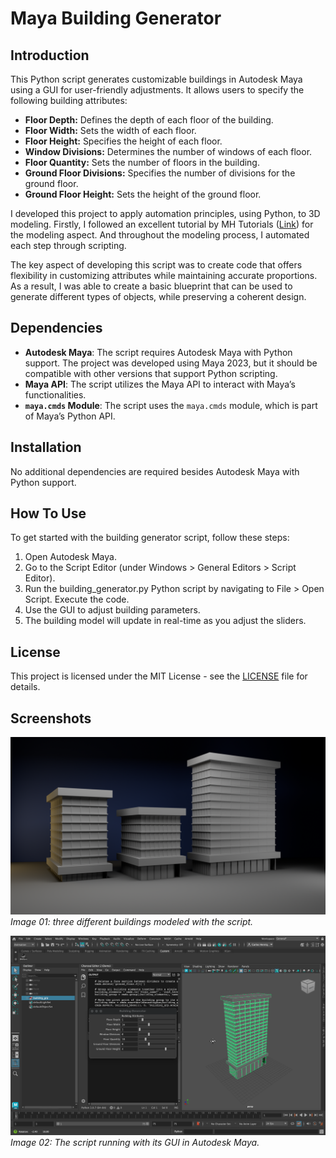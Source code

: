  # Maya Building Generator

## Introduction

This Python script generates customizable buildings in Autodesk Maya using a GUI for user-friendly adjustments. It allows users to specify the following building attributes:

- **Floor Depth:** Defines the depth of each floor of the building.
- **Floor Width:** Sets the width of each floor.
- **Floor Height:** Specifies the height of each floor.
- **Window Divisions:** Determines the number of windows of each floor.
- **Floor Quantity:** Sets the number of floors in the building.
- **Ground Floor Divisions:** Specifies the number of divisions for the ground floor.
- **Ground Floor Height:** Sets the height of the ground floor.

I developed this project to apply automation principles, using Python, to 3D modeling. Firstly, I followed an excellent tutorial by MH Tutorials ([Link](https://youtu.be/BOmNx2n0j_k)) for the modeling aspect. And throughout the modeling process, I automated each step through scripting.

The key aspect of developing this script was to create code that offers flexibility in customizing attributes while maintaining accurate proportions. As a result, I was able to create a basic blueprint that can be used to generate different types of objects, while preserving a coherent design.

## Dependencies

- **Autodesk Maya**: The script requires Autodesk Maya with Python support. The project was developed using Maya 2023, but it should be compatible with other versions that support Python scripting.
- **Maya API**: The script utilizes the Maya API to interact with Maya’s functionalities.
- **`maya.cmds` Module**: The script uses the `maya.cmds` module, which is part of Maya’s Python API.

## Installation

No additional dependencies are required besides Autodesk Maya with Python support.

## How To Use

To get started with the building generator script, follow these steps:

1. Open Autodesk Maya.
2. Go to the Script Editor (under Windows > General Editors > Script Editor).
3. Run the building_generator.py Python script by navigating to File > Open Script. Execute the code.
4. Use the GUI to adjust building parameters.
5. The building model will update in real-time as you adjust the sliders.

## License

This project is licensed under the MIT License - see the [LICENSE](LICENSE) file for details.

## Screenshots

![Building Example](images/Building_01.png)
*Image 01: three different buildings modeled with the script.*

![Script Example](images/Building_02.png)
*Image 02: The script running with its GUI in Autodesk Maya.*
